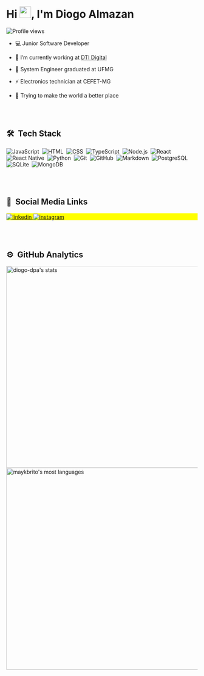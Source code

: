 
<h1 align="left">Hi <img src="https://raw.githubusercontent.com/kaueMarques/kaueMarques/master/hi.gif" width="30px">, I'm Diogo Almazan</h1>
<p align="left"> <img src="https://komarev.com/ghpvc/?username=diogo-dpa&color=green" alt="Profile views" /> </p>

- 💻 Junior Software Developer 

- 🔭 I’m currently working at [DTI Digital](https://www.linkedin.com/company/dtidigital/mycompany/)

- 📗 System Engineer graduated at UFMG

- ⚡ Electronics technician at CEFET-MG

- 💭 Trying to make the world a better place

<br><br>

## 🛠 &nbsp;Tech Stack

![JavaScript](https://img.shields.io/badge/-JavaScript-05122A?style=flat&logo=javascript)&nbsp;
![HTML](https://img.shields.io/badge/-HTML-05122A?style=flat&logo=HTML5)&nbsp;
![CSS](https://img.shields.io/badge/-CSS-05122A?style=flat&logo=CSS3&logoColor=1572B6)&nbsp;
![TypeScript](https://img.shields.io/badge/-TypeScript-05122A?style=flat&logo=typescript)&nbsp;
![Node.js](https://img.shields.io/badge/-Node.js-05122A?style=flat&logo=node.js)&nbsp;
![React](https://img.shields.io/badge/-React-05122A?style=flat&logo=react)&nbsp;
![React Native](https://img.shields.io/badge/-React%20Native-05122A?style=flat&logo=reactnative)&nbsp;
![Python](https://img.shields.io/badge/-Python-05122A?style=flat&logo=python)&nbsp;
![Git](https://img.shields.io/badge/-Git-05122A?style=flat&logo=git)&nbsp;
![GitHub](https://img.shields.io/badge/-GitHub-05122A?style=flat&logo=github)&nbsp;
![Markdown](https://img.shields.io/badge/-Markdown-05122A?style=flat&logo=markdown)&nbsp;
![PostgreSQL](https://img.shields.io/badge/-PostgreSQL-05122A?style=flat&logo=postgresql)&nbsp;
![SQLite](https://img.shields.io/badge/-SQLite-05122A?style=flat&logo=sqlite)&nbsp;
![MongoDB](https://img.shields.io/badge/-MongoDB-05122A?style=flat&logo=mongodb)&nbsp;

<br><br>

## 📣 &nbsp;Social Media Links

<p align="left" style="background:yellow">
<a href="https://linkedin.com/in/diogo-de-paula-almazan" target="_blank">
  <img align="center" src="https://img.shields.io/badge/-Diogo%20Almazan-05122A?style=flat&logo=linkedin" alt="linkedin"/>
</a>
<a href="https://instagram.com/diogo_dpa" target="_blank">
 <img align="center" src="https://img.shields.io/badge/-diogo_dpa-05122A?style=flat&logo=instagram" alt="instagram"/>
</a>
</p>

<br><br>

## ⚙️ &nbsp;GitHub Analytics

<p align="left">
<img width="530em" src="https://github-readme-stats.vercel.app/api?username=diogo-dpa&show_icons=true&theme=vision-friendly-dark" alt="diogo-dpa's stats"/>
<img width="530em" src="https://github-readme-stats.vercel.app/api/top-langs/?username=diogo-dpa&layout=compact&theme=vision-friendly-dark" alt="maykbrito's most languages"/>
</p>


